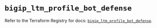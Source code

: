 # `bigip_ltm_profile_bot_defense`

Refer to the Terraform Registry for docs: [`bigip_ltm_profile_bot_defense`](https://registry.terraform.io/providers/f5networks/bigip/1.24.1/docs/resources/ltm_profile_bot_defense).
